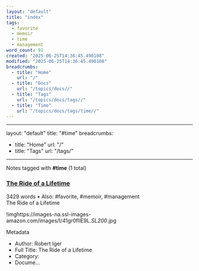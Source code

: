 ```yaml
---
layout: "default"
title: "index"
tags:
  - favorite
  - memoir
  - time
  - management
word_count: 91
created: "2025-06-25T14:36:45.490108"
modified: "2025-06-25T14:36:45.490108"
breadcrumbs:
  - title: "Home"
    url: "/"
  - title: "Docs"
    url: "/topics/docs//"
  - title: "Tags"
    url: "/topics/docs/tags//"
  - title: "Time"
    url: "/topics/docs/tags/time//"
---
```

---
layout: "default"
title: "#time"
breadcrumbs:
  - title: "Home"
    url: "/"
  - title: "Tags"
    url: "/tags/"
---
Notes tagged with **#time** (1 total)

<div class="note-grid">

<div class="note-card">
    <h3><a href="highlights/books/the-ride-of-a-lifetime/">The Ride of a Lifetime</a></h3>
    <div class="note-meta">
        3429 words
        • Also: #favorite, #memoir, #management
    </div>
    <div class="note-excerpt">The Ride of a Lifetime

!imghttps://images-na.ssl-images-amazon.com/images/I/41gr0fllE9L._SL200_.jpg

 Metadata

- Author: Robert Iger
- Full Title: The Ride of a Lifetime
- Category:
- Docume...</div>
</div>
</div>